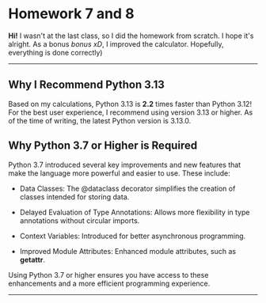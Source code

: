 # Homework 7 and 8

**Hi!** I wasn't at the last class, so I did the homework from scratch. I hope it's alright. As a bonus *bonus xD*, I improved the calculator. Hopefully, everything is done correctly)

---

## Why I Recommend Python 3.13

Based on my calculations, Python 3.13 is **2.2** times faster than Python 3.12! For the best user experience, I recommend using version 3.13 or higher. As of the time of writing, the latest Python version is 3.13.0.

## Why Python 3.7 or Higher is Required

Python 3.7 introduced several key improvements and new features that make the language more powerful and easier to use. These include:

- Data Classes: The @dataclass decorator simplifies the creation of classes intended for storing data.

- Delayed Evaluation of Type Annotations: Allows more flexibility in type annotations without circular imports.

- Context Variables: Introduced for better asynchronous programming.

- Improved Module Attributes: Enhanced module attributes, such as __getattr__.

Using Python 3.7 or higher ensures you have access to these enhancements and a more efficient programming experience.

---
